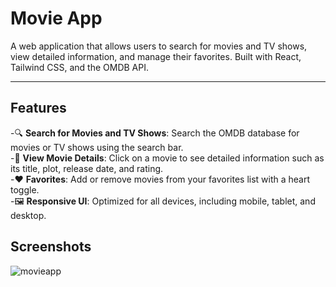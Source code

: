 # Movie App
A web application that allows users to search for movies and TV shows, view detailed information, and manage their favorites.  Built with React, Tailwind CSS, and the OMDB API.

 ---

 ## Features

-🔍 **Search for Movies and TV Shows**: Search the OMDB database for movies or TV shows using the search bar.
<br />
-📖 **View Movie Details**: Click on a movie to see detailed information such as its title, plot, release date, and rating.
<br />
-❤️ **Favorites**: Add or remove movies from your favorites list with a heart toggle.
<br />
-🖼 **Responsive UI**: Optimized for all devices, including mobile, tablet, and desktop.

## Screenshots
![movieapp](https://github.com/user-attachments/assets/ab840c6a-146b-4b14-bc4f-cd1773d5dbc3)

